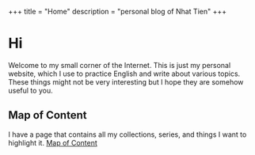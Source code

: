 +++
title = "Home"
description = "personal blog of Nhat Tien"
+++

# Hi 

Welcome to my small corner of the Internet. This is just my personal website, which I use to practice English and write about various topics. These things might not be very interesting but I hope they are somehow useful to you.

## Map of Content
I have a page that contains all my collections, series, and things I want to highlight it. [Map of Content](/blog/map-of-content) 
